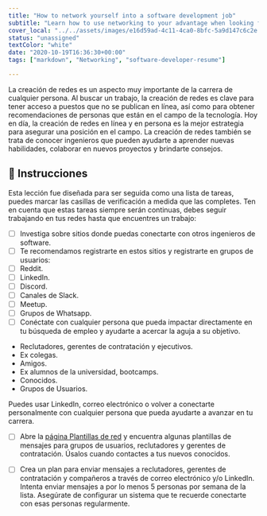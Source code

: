 ```yaml
---
title: "How to network yourself into a software development job"
subtitle: "Learn how to use networking to your advantage when looking for a software development job"
cover_local: "../../assets/images/e16d59ad-4c11-4ca0-8bfc-5a9d147c6c2e.jpeg"
status: "unassigned"
textColor: "white"
date: "2020-10-19T16:36:30+00:00"
tags: ["markdown", "Networking", "software-developer-resume"]

---
```


La creación de redes es un aspecto muy importante de la carrera de cualquier persona. Al buscar un trabajo, la creación de redes es clave para tener acceso a puestos que no se publican en línea, así como para obtener recomendaciones de personas que están en el campo de la tecnología. Hoy en día, la creación de redes en línea y en persona es la mejor estrategia para asegurar una posición en el campo. La creación de redes también se trata de conocer ingenieros que pueden ayudarte a aprender nuevas habilidades, colaborar en nuevos proyectos y brindarte consejos.

## 📝 Instrucciones

Esta lección fue diseñada para ser seguida como una lista de tareas, puedes marcar las casillas de verificación a medida que las completes. Ten en cuenta que estas tareas siempre serán continuas, debes seguir trabajando en tus redes hasta que encuentres un trabajo:

- [ ] Investiga sobre sitios donde puedas conectarte con otros ingenieros de software.
- [ ] Te recomendamos registrarte en estos sitios y registrarte en grupos de usuarios: 
- [ ] Reddit.
- [ ] LinkedIn.
- [ ] Discord. 
- [ ] Canales de Slack.
- [ ] Meetup.
- [ ] Grupos de Whatsapp.
- [ ] Conéctate con cualquier persona que pueda impactar directamente en tu búsqueda de empleo y ayudarte a acercar la aguja a su objetivo.  

- Reclutadores, gerentes de contratación y ejecutivos.
- Ex colegas.
- Amigos.
- Ex alumnos de la universidad, bootcamps.
- Conocidos.
- Grupos de Usuarios.

Puedes usar LinkedIn, correo electrónico o volver a conectarte personalmente con cualquier persona que pueda ayudarte a avanzar en tu carrera.

- [ ] Abre la [página Plantillas de red](https://www.notion.so/4geeksacademy/Networking-Templates-fbe549a745da42c7a50d0e094fd44aea) y encuentra algunas plantillas de mensajes para grupos de usuarios, reclutadores y gerentes de contratación. Úsalos cuando contactes a tus nuevos conocidos. 
- [ ] Crea un plan para enviar mensajes a reclutadores, gerentes de contratación y compañeros a través de correo electrónico y/o LinkedIn. Intenta enviar mensajes a por lo menos 5 personas por semana de la lista. Asegúrate de configurar un sistema que te recuerde conectarte con esas personas regularmente.      

